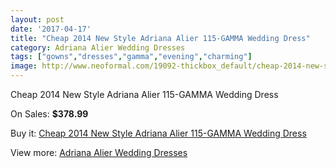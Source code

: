 ```yaml
---
layout: post
date: '2017-04-17'
title: "Cheap 2014 New Style Adriana Alier 115-GAMMA Wedding Dress"
category: Adriana Alier Wedding Dresses
tags: ["gowns","dresses","gamma","evening","charming"]
image: http://www.neoformal.com/19092-thickbox_default/cheap-2014-new-style-adriana-alier-115-gamma-wedding-dress.jpg
---
```

Cheap 2014 New Style Adriana Alier 115-GAMMA Wedding Dress

On Sales: **$378.99**
<a href="https://www.neoformal.com/en/adriana-alier-wedding-dresses-2014/6110-cheap-2014-new-style-adriana-alier-115-gamma-wedding-dress.html"><amp-img layout="responsive" width="600" height="600" src="//www.neoformal.com/19092-thickbox_default/cheap-2014-new-style-adriana-alier-115-gamma-wedding-dress.jpg" alt="Cheap 2014 New Style Adriana Alier 115-GAMMA Wedding Dress 0" /></a>
<a href="https://www.neoformal.com/en/adriana-alier-wedding-dresses-2014/6110-cheap-2014-new-style-adriana-alier-115-gamma-wedding-dress.html"><amp-img layout="responsive" width="600" height="600" src="//www.neoformal.com/19093-thickbox_default/cheap-2014-new-style-adriana-alier-115-gamma-wedding-dress.jpg" alt="Cheap 2014 New Style Adriana Alier 115-GAMMA Wedding Dress 1" /></a>

Buy it: [Cheap 2014 New Style Adriana Alier 115-GAMMA Wedding Dress](https://www.neoformal.com/en/adriana-alier-wedding-dresses-2014/6110-cheap-2014-new-style-adriana-alier-115-gamma-wedding-dress.html "Cheap 2014 New Style Adriana Alier 115-GAMMA Wedding Dress")

View more: [Adriana Alier Wedding Dresses](https://www.neoformal.com/en/79-adriana-alier-wedding-dresses-2014 "Adriana Alier Wedding Dresses")